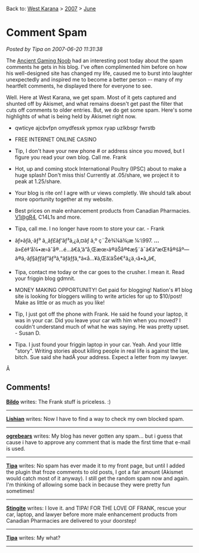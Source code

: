 Back to: [West Karana](/posts/westkarana.md) > [2007](/posts/2007/westkarana.md) > [June](./westkarana.md)
# Comment Spam

*Posted by Tipa on 2007-06-20 11:31:38*

The [Ancient Gaming Noob](http://tagn.wordpress.com/2007/06/19/complimentary-comment-spam/) had an interesting post today about the spam comments he gets in his blog. I've often complimented him before on how his well-designed site has changed my life, caused me to burst into laughter unexpectedly and inspired me to become a better person -- many of my heartfelt comments, he displayed there for everyone to see.

Well. Here at West Karana, we get spam. Most of it gets captured and shunted off by Akismet, and what remains doesn't get past the filter that cuts off comments to older entries. But, we do get some spam. Here's some highlights of what is being held by Akismet right now.

 * qwticye ajcbvfpn omydfesxk ypmox ryap uzlkbsgr fwrstb

 * FREE INTERNET ONLINE CASINO

 * Tip, I don't have your new phone # or address since you moved, but I figure you read your own blog. Call me. Frank

 * Hot, up and coming stock International Poultry (IPSC) about to make a huge splash! Don't miss this! Currently at .05/share, we project it to peak at 1.25/share.

 * Your blog is rite on! I agre with ur views completly. We should talk about more oportunity together at my website.

 * Best prices on male enhancement products from Canadian Pharmacies. [V1@gR4](mailto:V1@gR4), C14L1s and more.

 * Tipa, call me. I no longer have room to store your car. - Frank

 * ãƒ»ãƒã‚·ãƒ³ ã‚¸ãƒ£ãƒ‘ãƒ³ã‚¿ã‚¤ãƒ ã‚º ç¨Žè¾¼ä¾¡æ ¼:\\997. **...** ä»£é‡‘å¼•æ›ãˆå®…é…ã€ã‚’ã”å¸Œæœ›ã®ãŠå®¢æ§˜ã¯ã€ã”æŒ‡å®šåº—ã®ã‚·ãƒ§ãƒƒãƒ”ãƒ³ã‚°ãƒãƒƒã‚°ã«å…¥ã‚Œã¦ãŠé€²ã¿ä¸‹ã•ã„ã€‚

 * Tipa, contact me today or the car goes to the crusher. I mean it. Read your friggin blog gdmnit.

 * MONEY MAKING OPPORTUNITY! Get paid for blogging! Nation's #1 blog site is looking for bloggers willing to write articles for up to $10/post! Make as little or as much as you like!

 * Tip, I just got off the phone with Frank. He said he found your laptop, it was in your car. Did you leave your car with him when you moved? I couldn't understand much of what he was saying. He was pretty upset. - Susan D.

 * Tipa. I just found your friggin laptop in your car. Yeah. And your little "story". Writing stories about killing people in real life is against the law, bitch. Sue said she hadÂ your address. Expect a letter from my lawyer.



Â 
## Comments!

**[Bildo](http://bildos.blogspot.com)** writes: The Frank stuff is priceless. :)

---

**[Lishian](http://lishian.wordpress.com)** writes: Now I have to find a way to check my own blocked spam.

---

**[ogrebears](http://www.ogrebear.com)** writes: My blog has never gotten any spam... but i guess that cause i have to approve any comment that is made the first time that e-mail is used.

---

**[Tipa](https://chasingdings.com)** writes: No spam has ever made it to my front page, but until I added the plugin that froze comments to old posts, I got a fair amount (Akismet would catch most of it anyway). I still get the random spam now and again. I'm thinking of allowing some back in because they were pretty fun sometimes!

---

**[Stingite](http://minstrelmagnet.blogspot.com/)** writes: I love it. and TIPA! FOR THE LOVE OF FRANK, rescue your car, laptop, and lawyer before more male enhancement products from Canadian Pharmacies are delivered to your doorstep!

---

**[Tipa](https://chasingdings.com)** writes: My what?

---


